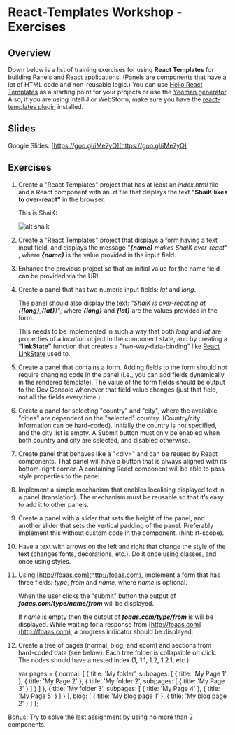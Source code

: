 # React-Templates Workshop - Exercises

## Overview
Down below is a list of training exercises for using **React Templates** for building Panels and React applications. (Panels are components that have a lot of HTML code and non-reusable logic.) You can use [Hello React Templates](https://github.com/wix/hello-react-templates) as a starting point for your projects or use the [Yeoman generator](https://github.com/wix/generator-react-templates).
Also, if you are using IntelliJ or WebStorm, make sure you have the [react-templates plugin](https://plugins.jetbrains.com/plugin/7648-react-templates) installed.

## Slides
Google Slides: [https://goo.gl/iMe7yQ](https://goo.gl/iMe7yQ)

## Exercises
 
1. Create a "React Templates" project that has at least an _index.html_ file and a React component with an _.rt_ file that displays the text **"ShaiK likes to over-react"** in the browser.

    This is ShaiK: 

    ![alt shaik](https://static.wixstatic.com/media/32d4ec_4d5b77bfb99a3ae47219fae5eb8352c2.jpg/v1/fill/w_160,h_160,al_c,lg_1,q_80/32d4ec_4d5b77bfb99a3ae47219fae5eb8352c2.webp)
 
2. Create a "React Templates" project that displays a form having a text input field, and displays the message _"**{name}** makes ShaiK over-react"_ , where _**{name}**_ is the value provided in the input field.
 
3. Enhance the previous project so that an initial value for the name field can be provided via the URL. 
 
4. Create a panel that has two numeric input fields: _lat_ and _long_. 

    The panel should also display the text: _"ShaiK is over-reacting at (**{long}**,**{lat}**)"_, where _**{long}**_ and _**{lat}**_ are the values provided in the form. 
    
    This needs to be implemented in such a way that both _long_ and _lat_ are properties of a _location_ object in the component state, and by creating a **“linkState”** function that creates a "two-way-data-binding" like [React LinkState](https://facebook.github.io/react/docs/two-way-binding-helpers.html) used to.
 
5. Create a panel that contains a form.
Adding fields to the form should not require changing code in the panel (i.e., you can add fields dynamically in the rendered template).
The value of the form fields should be output to the Dev Console whenever that field value changes (just that field, not all the fields every time.) 
 
6. Create a panel for selecting "country" and "city", where the available "cities" are dependent on the "selected" country. (Country/city information can be hard-coded). Initially the country is not specified, and the city list is empty. A Submit button must only be enabled when both country and city are selected, and disabled otherwise.
 
7. Create panel that behaves like a "\<div\>" and can be reused by React components. 
That panel will have a button that is always aligned with its bottom-right corner. A containing React component will be able to pass style properties to the panel.
 
8. Implement a simple mechanism that enables localising displayed text in a panel (translation). The mechanism must be reusable so that it’s easy to add it to other panels.
 
9. Create a panel with a slider that sets the height of the panel, and another slider that sets the vertical padding of the panel. Preferably implement this without custom code in the component. (hint: rt-scope).
 
10. Have a text with arrows on the left and right that change the style of the text (changes fonts, decorations, etc.). Do it once using classes, and once using styles.
 
11. Using [http://foaas.com](http://foaas.com), implement a form that has three fields: _type_, _from_ and _name_, where _name_ is optional. 

    When the user clicks the "submit" button the output of _**foaas.com/type/name/from**_ will be displayed. 
    
    If _name_ is empty then the output of _**foaas.com/type/from**_ is will be displayed. While waiting for a response from [http://foaas.com](http://foaas.com), a progress indicator should be displayed.


12. Create a tree of pages (normal, blog, and ecom) and sections from hard-coded data (see below). Each tree folder is collapsible on click. The nodes should have a nested index (1, 1.1, 1.2, 1.2.1, etc.):
 
    var pages = {
        normal: [
            {
                title: 'My folder',
                subpages: [
                    { title: 'My Page 1' },
                    { title: 'My Page 2' }, 
                    {
                        title: 'My folder 2',
                        subpages: [
                            { title: 'My Page 3' }
                        ]
                    }
                ]
            },
            {
                title: 'My folder 3',
                subpages: [
                    { title: 'My Page 4' },
                    { title: 'My Page 5' }
                ]
            }
        ],
        blog: [
            { title: 'My blog page 1' },
            { title: 'My blog page 2' }
        ]
    };
 
 
Bonus: Try to solve the last assignment by using no more than 2 components.


